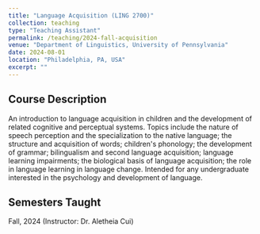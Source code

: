 ```yaml
---
title: "Language Acquisition (LING 2700)"
collection: teaching
type: "Teaching Assistant"
permalink: /teaching/2024-fall-acquisition
venue: "Department of Linguistics, University of Pennsylvania"
date: 2024-08-01
location: "Philadelphia, PA, USA"
excerpt: ""
---
```


## Course Description

An introduction to language acquisition in children and the development of related cognitive and perceptual systems. Topics include the nature of speech perception and the specialization to the native language; the structure and acquisition of words; children's phonology; the development of grammar; bilingualism and second language acquisition; language learning impairments; the biological basis of language acquisition; the role in language learning in language change. Intended for any undergraduate interested in the psychology and development of language.


## Semesters Taught
Fall, 2024 (Instructor: Dr. Aletheia Cui)